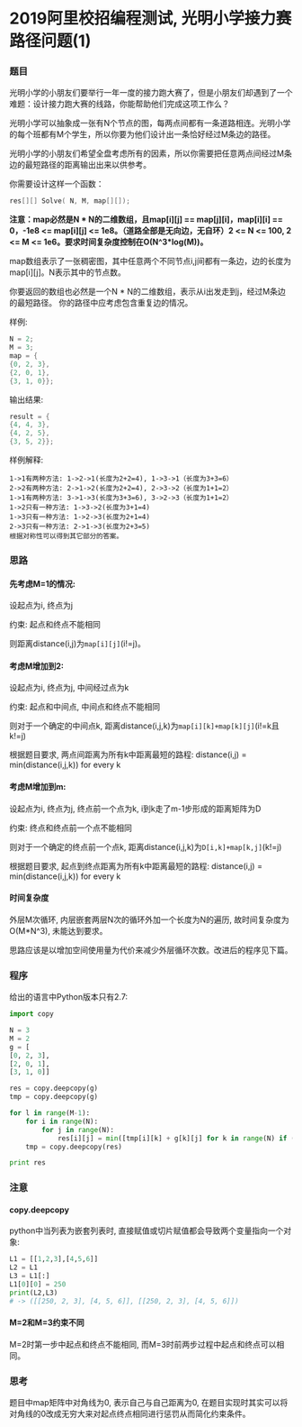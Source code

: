 [//]: # (20180820)
[//]: # (2019阿里校招编程测试, 光明小学接力赛路径问题。)
# 2019阿里校招编程测试, 光明小学接力赛路径问题(1)

### 题目

光明小学的小朋友们要举行一年一度的接力跑大赛了，但是小朋友们却遇到了一个难题：设计接力跑大赛的线路，你能帮助他们完成这项工作么？

光明小学可以抽象成一张有N个节点的图，每两点间都有一条道路相连。光明小学的每个班都有M个学生，所以你要为他们设计出一条恰好经过M条边的路径。

光明小学的小朋友们希望全盘考虑所有的因素，所以你需要把任意两点间经过M条边的最短路径的距离输出出来以供参考。

你需要设计这样一个函数：
``` cpp
res[][] Solve( N, M, map[][]);
```
**注意：map必然是N * N的二维数组，且map[i][j] == map[j][i]，map[i][i] == 0，-1e8 <= map[i][j] <= 1e8。（道路全部是无向边，无自环）2 <= N <= 100, 2 <= M <= 1e6。要求时间复杂度控制在O(N^3*log(M))。**

map数组表示了一张稠密图，其中任意两个不同节点i,j间都有一条边，边的长度为map[i][j]。N表示其中的节点数。

你要返回的数组也必然是一个N * N的二维数组，表示从i出发走到j，经过M条边的最短路径。
你的路径中应考虑包含重复边的情况。

样例:
``` cpp
N = 2;
M = 3;
map = {
{0, 2, 3},
{2, 0, 1},
{3, 1, 0}};
```
输出结果:
``` cpp
result = {
{4, 4, 3},
{4, 2, 5},
{3, 5, 2}};
```
样例解释:
```
1->1有两种方法: 1->2->1(长度为2+2=4), 1->3->1（长度为3+3=6）
2->2有两种方法: 2->1->2(长度为2+2=4), 2->3->2（长度为1+1=2）
1->1有两种方法: 3->1->3(长度为3+3=6), 3->2->3（长度为1+1=2）
1->2只有一种方法: 1->3->2(长度为3+1=4)
1->3只有一种方法: 1->2->3(长度为2+1=4)
2->3只有一种方法: 2->1->3(长度为2+3=5)
根据对称性可以得到其它部分的答案。
```

### 思路
#### 先考虑M=1的情况:
设起点为i, 终点为j

约束: 起点和终点不能相同

则距离distance(i,j)为`map[i][j]`(i!=j)。

#### 考虑M增加到2:
设起点为i, 终点为j, 中间经过点为k

约束: 起点和中间点, 中间点和终点不能相同

则对于一个确定的中间点k, 距离distance(i,j,k)为`map[i][k]+map[k][j]`(i!=k且k!=j)

根据题目要求, 两点间距离为所有k中距离最短的路程: distance(i,j) = min(distance(i,j,k)) for every k

#### 考虑M增加到m:
设起点为i, 终点为j, 终点前一个点为k, i到k走了m-1步形成的距离矩阵为D

约束: 终点和终点前一个点不能相同

则对于一个确定的终点前一个点k, 距离distance(i,j,k)为`D[i,k]+map[k,j]`(k!=j)

根据题目要求, 起点到终点距离为所有k中距离最短的路程: distance(i,j) = min(distance(i,j,k)) for every k

#### 时间复杂度
外层M次循环, 内层嵌套两层N次的循环外加一个长度为N的遍历, 故时间复杂度为O(M*N^3), 未能达到要求。

思路应该是以增加空间使用量为代价来减少外层循环次数。改进后的程序见下篇。

### 程序
给出的语言中Python版本只有2.7:
``` python
import copy

N = 3
M = 2
g = [
[0, 2, 3],
[2, 0, 1],
[3, 1, 0]]

res = copy.deepcopy(g)
tmp = copy.deepcopy(g)

for l in range(M-1):
    for i in range(N):
        for j in range(N):
            res[i][j] = min([tmp[i][k] + g[k][j] for k in range(N) if (l or k!=i) and k!=j])
    tmp = copy.deepcopy(res)

print res
```
### 注意
#### copy.deepcopy
python中当列表为嵌套列表时, 直接赋值或切片赋值都会导致两个变量指向一个对象:
``` python
L1 = [[1,2,3],[4,5,6]]
L2 = L1
L3 = L1[:]
L1[0][0] = 250
print(L2,L3)
# -> ([[250, 2, 3], [4, 5, 6]], [[250, 2, 3], [4, 5, 6]])
```
#### M=2和M=3约束不同
M=2时第一步中起点和终点不能相同, 而M=3时前两步过程中起点和终点可以相同。

### 思考
题目中map矩阵中对角线为0, 表示自己与自己距离为0, 在题目实现时其实可以将对角线的0改成无穷大来对起点终点相同进行惩罚从而简化约束条件。
